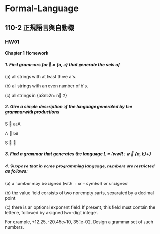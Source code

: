 # Formal-Language
## 110-2 正規語言與自動機
### HW01
#### Chapter 1 Homework

##### 1. Find grammars for  = {a, b} that generate the sets of
(a) all strings with at least three a's.

(b) all strings with an even number of b's.

(c) all strings in {a3nb2n: n 2}

##### 2. Give a simple description of the language generated by the grammarwith productions
S  aaA

A  bS

S  

##### 3. Find a grammar that generates the language L = {wwR : w  {a, b}+}

##### 4. Suppose that in some programming language, numbers are restricted as follows:
(a) a number may be signed (with + or – symbol) or unsigned.

(b) the value field consists of two nonempty parts, separated by a
decimal point.

(c) there is an optional exponent field. If present, this field must contain the letter e, followed by a signed two-digit integer.

For example, +12.25, -20.45e+10, 35.1e-02. Design a grammar set of such numbers.
